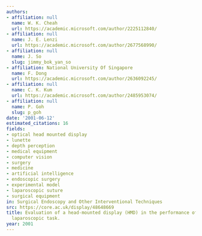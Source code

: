 ```yaml
---
authors:
- affiliation: null
  name: W. K. Cheah
  url: https://academic.microsoft.com/author/2225112840/
- affiliation: null
  name: J. E. Lenzi
  url: https://academic.microsoft.com/author/2677568990/
- affiliation: null
  name: J. So
  slug: jimmy_bok_yan_so
- affiliation: National University Of Singapore
  name: F. Dong
  url: https://academic.microsoft.com/author/2636092245/
- affiliation: null
  name: C. K. Kum
  url: https://academic.microsoft.com/author/2485953074/
- affiliation: null
  name: P. Goh
  slug: p_goh
date: '2001-06-12'
estimated_citations: 16
fields:
- optical head mounted display
- lunette
- depth perception
- medical equipment
- computer vision
- surgery
- medicine
- artificial intelligence
- endoscopic surgery
- experimental model
- laparoscopic suture
- surgical equipment
in: Surgical Endoscopy and Other Interventional Techniques
src: https://core.ac.uk/display/48648669
title: Evaluation of a head-mounted display (HMD) in the performance of a simulated
  laparoscopic task.
year: 2001
---
```

